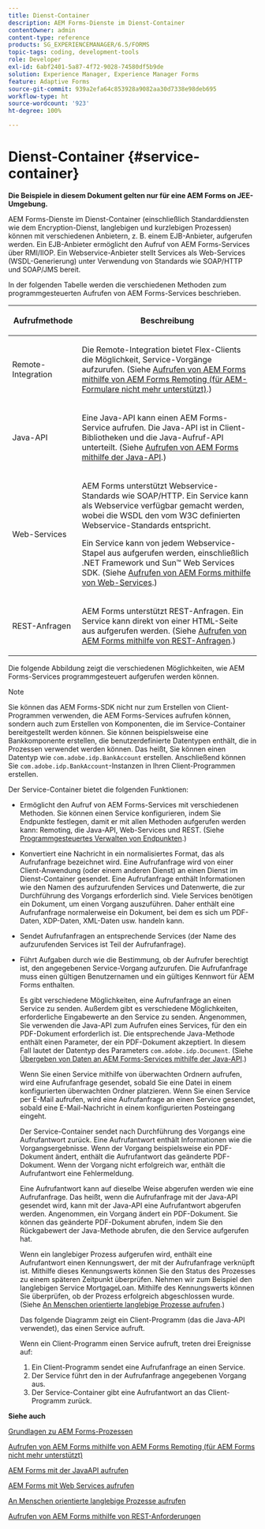 ```yaml
---
title: Dienst-Container
description: AEM Forms-Dienste im Dienst-Container
contentOwner: admin
content-type: reference
products: SG_EXPERIENCEMANAGER/6.5/FORMS
topic-tags: coding, development-tools
role: Developer
exl-id: 6abf2401-5a87-4f72-9028-74580df5b9de
solution: Experience Manager, Experience Manager Forms
feature: Adaptive Forms
source-git-commit: 939a2efa64c853928a9082aa30d7338e98deb695
workflow-type: ht
source-wordcount: '923'
ht-degree: 100%

---
```


# Dienst-Container {#service-container}

**Die Beispiele in diesem Dokument gelten nur für eine AEM Forms on JEE-Umgebung.**

AEM Forms-Dienste im Dienst-Container (einschließlich Standarddiensten wie dem Encryption-Dienst, langlebigen und kurzlebigen Prozessen) können mit verschiedenen Anbietern, z. B. einem EJB-Anbieter, aufgerufen werden. Ein EJB-Anbieter ermöglicht den Aufruf von AEM Forms-Services über RMI/IIOP. Ein Webservice-Anbieter stellt Services als Web-Services (WSDL-Generierung) unter Verwendung von Standards wie SOAP/HTTP und SOAP/JMS bereit.

In der folgenden Tabelle werden die verschiedenen Methoden zum programmgesteuerten Aufrufen von AEM Forms-Services beschrieben.

<table>
 <thead>
  <tr>
   <th><p>Aufrufmethode</p></th>
   <th><p>Beschreibung</p></th>
  </tr>
 </thead>
 <tbody>
  <tr>
   <td><p>Remote-Integration</p></td>
   <td><p>Die Remote-Integration bietet Flex-Clients die Möglichkeit, Service-Vorgänge aufzurufen. (Siehe <a href="/help/forms/developing/invoking-aem-forms-using-remoting.md#invoking-aem-forms-using-remoting">Aufrufen von AEM Forms mithilfe von AEM Forms Remoting (für AEM-Formulare nicht mehr unterstützt)</a>.)</p></td>
  </tr>
  <tr>
   <td><p>Java-API</p></td>
   <td><p>Eine Java-API kann einen AEM Forms-Service aufrufen. Die Java-API ist in Client-Bibliotheken und die Java-Aufruf-API unterteilt. (Siehe <a href="/help/forms/developing/invoking-aem-forms-using-java.md#invoking-aem-forms-using-the-java-api">Aufrufen von AEM Forms mithilfe der Java-API</a>.)</p></td>
  </tr>
  <tr>
   <td><p>Web-Services</p></td>
   <td><p>AEM Forms unterstützt Webservice-Standards wie SOAP/HTTP. Ein Service kann als Webservice verfügbar gemacht werden, wobei die WSDL den vom W3C definierten Webservice-Standards entspricht.</p><p>Ein Service kann von jedem Webservice-Stapel aus aufgerufen werden, einschließlich .NET Framework und Sun™ Web Services SDK. (Siehe <a href="/help/forms/developing/invoking-aem-forms-using-web.md#invoking-aem-forms-using-web-services">Aufrufen von AEM Forms mithilfe von Web-Services</a>.)</p></td>
  </tr>
  <tr>
   <td><p>REST-Anfragen</p></td>
   <td><p>AEM Forms unterstützt REST-Anfragen. Ein Service kann direkt von einer HTML-Seite aus aufgerufen werden. (Siehe <a href="/help/forms/developing/invoking-aem-forms-using-rest.md#invoking-aem-forms-using-rest-requests">Aufrufen von AEM Forms mithilfe von REST-Anfragen</a>.)</p></td>
  </tr>
 </tbody>
</table>

Die folgende Abbildung zeigt die verschiedenen Möglichkeiten, wie AEM Forms-Services programmgesteuert aufgerufen werden können.

>[!NOTE]
>
>Sie können das AEM Forms-SDK nicht nur zum Erstellen von Client-Programmen verwenden, die AEM Forms-Services aufrufen können, sondern auch zum Erstellen von Komponenten, die im Service-Container bereitgestellt werden können. Sie können beispielsweise eine Bankkomponente erstellen, die benutzerdefinierte Datentypen enthält, die in Prozessen verwendet werden können. Das heißt, Sie können einen Datentyp wie `com.adobe.idp.BankAccount` erstellen. Anschließend können Sie `com.adobe.idp.BankAccount`-Instanzen in Ihren Client-Programmen erstellen.

Der Service-Container bietet die folgenden Funktionen:

* Ermöglicht den Aufruf von AEM Forms-Services mit verschiedenen Methoden. Sie können einen Service konfigurieren, indem Sie Endpunkte festlegen, damit er mit allen Methoden aufgerufen werden kann: Remoting, die Java-API, Web-Services und REST. (Siehe [Programmgesteuertes Verwalten von Endpunkten](/help/forms/developing/programmatically-endpoints.md#programmatically-managing-endpoints).)
* Konvertiert eine Nachricht in ein normalisiertes Format, das als Aufrufanfrage bezeichnet wird. Eine Aufrufanfrage wird von einer Client-Anwendung (oder einem anderen Dienst) an einen Dienst im Dienst-Container gesendet. Eine Aufrufanfrage enthält Informationen wie den Namen des aufzurufenden Services und Datenwerte, die zur Durchführung des Vorgangs erforderlich sind. Viele Services benötigen ein Dokument, um einen Vorgang auszuführen. Daher enthält eine Aufrufanfrage normalerweise ein Dokument, bei dem es sich um PDF-Daten, XDP-Daten, XML-Daten usw. handeln kann.
* Sendet Aufrufanfragen an entsprechende Services (der Name des aufzurufenden Services ist Teil der Aufrufanfrage).
* Führt Aufgaben durch wie die Bestimmung, ob der Aufrufer berechtigt ist, den angegebenen Service-Vorgang aufzurufen. Die Aufrufanfrage muss einen gültigen Benutzernamen und ein gültiges Kennwort für AEM Forms enthalten.

  Es gibt verschiedene Möglichkeiten, eine Aufrufanfrage an einen Service zu senden. Außerdem gibt es verschiedene Möglichkeiten, erforderliche Eingabewerte an den Service zu senden. Angenommen, Sie verwenden die Java-API zum Aufrufen eines Services, für den ein PDF-Dokument erforderlich ist. Die entsprechende Java-Methode enthält einen Parameter, der ein PDF-Dokument akzeptiert. In diesem Fall lautet der Datentyp des Parameters `com.adobe.idp.Document`. (Siehe [Übergeben von Daten an AEM Forms-Services mithilfe der Java-API](/help/forms/developing/invoking-aem-forms-using-java.md#passing-data-to-aem-forms-services-using-the-java-api).)

  Wenn Sie einen Service mithilfe von überwachten Ordnern aufrufen, wird eine Aufrufanfrage gesendet, sobald Sie eine Datei in einem konfigurierten überwachten Ordner platzieren. Wenn Sie einen Service per E-Mail aufrufen, wird eine Aufrufanfrage an einen Service gesendet, sobald eine E-Mail-Nachricht in einem konfigurierten Posteingang eingeht.

  Der Service-Container sendet nach Durchführung des Vorgangs eine Aufrufantwort zurück. Eine Aufrufantwort enthält Informationen wie die Vorgangsergebnisse. Wenn der Vorgang beispielsweise ein PDF-Dokument ändert, enthält die Aufrufantwort das geänderte PDF-Dokument. Wenn der Vorgang nicht erfolgreich war, enthält die Aufrufantwort eine Fehlermeldung.

  Eine Aufrufantwort kann auf dieselbe Weise abgerufen werden wie eine Aufrufanfrage. Das heißt, wenn die Aufrufanfrage mit der Java-API gesendet wird, kann mit der Java-API eine Aufrufantwort abgerufen werden. Angenommen, ein Vorgang ändert ein PDF-Dokument. Sie können das geänderte PDF-Dokument abrufen, indem Sie den Rückgabewert der Java-Methode abrufen, die den Service aufgerufen hat.

  Wenn ein langlebiger Prozess aufgerufen wird, enthält eine Aufrufantwort einen Kennungswert, der mit der Aufrufanfrage verknüpft ist. Mithilfe dieses Kennungswerts können Sie den Status des Prozesses zu einem späteren Zeitpunkt überprüfen. Nehmen wir zum Beispiel den langlebigen Service MortgageLoan. Mithilfe des Kennungswerts können Sie überprüfen, ob der Prozess erfolgreich abgeschlossen wurde. (Siehe [An Menschen orientierte langlebige Prozesse aufrufen](/help/forms/developing/invoking-human-centric-long-lived.md#invoking-human-centric-long-lived-processes).)

  Das folgende Diagramm zeigt ein Client-Programm (das die Java-API verwendet), das einen Service aufruft.

  Wenn ein Client-Programm einen Service aufruft, treten drei Ereignisse auf:

   1. Ein Client-Programm sendet eine Aufrufanfrage an einen Service.
   1. Der Service führt den in der Aufrufanfrage angegebenen Vorgang aus.
   1. Der Service-Container gibt eine Aufrufantwort an das Client-Programm zurück.

**Siehe auch**

[Grundlagen zu AEM Forms-Prozessen](/help/forms/developing/aem-forms-processes.md#understanding-aem-forms-processes)

[Aufrufen von AEM Forms mithilfe von AEM Forms Remoting (für AEM Forms nicht mehr unterstützt)](/help/forms/developing/invoking-aem-forms-using-remoting.md#invoking-aem-forms-using-remoting)

[AEM Forms mit der JavaAPI aufrufen](/help/forms/developing/invoking-aem-forms-using-java.md#invoking-aem-forms-using-the-java-api)

[AEM Forms mit Web Services aufrufen](/help/forms/developing/invoking-aem-forms-using-web.md#invoking-aem-forms-using-web-services)

[An Menschen orientierte langlebige Prozesse aufrufen](/help/forms/developing/invoking-human-centric-long-lived.md#invoking-human-centric-long-lived-processes)

[Aufrufen von AEM Forms mithilfe von REST-Anforderungen](/help/forms/developing/invoking-aem-forms-using-rest.md#invoking-aem-forms-using-rest-requests)
